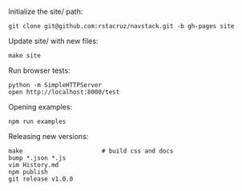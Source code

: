 Initialize the site/ path:

    git clone git@github.com:rstacruz/navstack.git -b gh-pages site

Update site/ with new files:

    make site

Run browser tests:

    python -m SimpleHTTPServer
    open http://localhost:8000/test

Opening examples:

    npm run examples

Releasing new versions:

    make                      # build css and docs
    bump *.json *.js
    vim History.md
    npm publish
    git release v1.0.0

